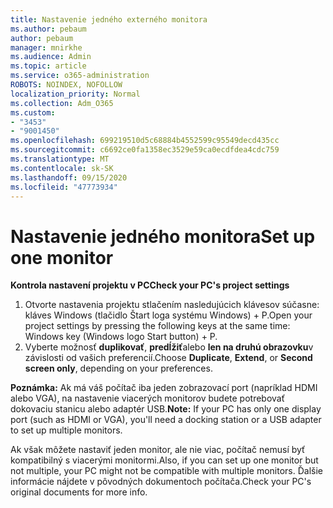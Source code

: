 ```yaml
---
title: Nastavenie jedného externého monitora
ms.author: pebaum
author: pebaum
manager: mnirkhe
ms.audience: Admin
ms.topic: article
ms.service: o365-administration
ROBOTS: NOINDEX, NOFOLLOW
localization_priority: Normal
ms.collection: Adm_O365
ms.custom:
- "3453"
- "9001450"
ms.openlocfilehash: 699219510d5c68884b4552599c95549decd435cc
ms.sourcegitcommit: c6692ce0fa1358ec3529e59ca0ecdfdea4cdc759
ms.translationtype: MT
ms.contentlocale: sk-SK
ms.lasthandoff: 09/15/2020
ms.locfileid: "47773934"
---
```

# <a name="set-up-one-monitor"></a><span data-ttu-id="d8ae6-102">Nastavenie jedného monitora</span><span class="sxs-lookup"><span data-stu-id="d8ae6-102">Set up one monitor</span></span>

<span data-ttu-id="d8ae6-103">**Kontrola nastavení projektu v PC**</span><span class="sxs-lookup"><span data-stu-id="d8ae6-103">**Check your PC's project settings**</span></span>

1. <span data-ttu-id="d8ae6-104">Otvorte nastavenia projektu stlačením nasledujúcich klávesov súčasne: kláves Windows (tlačidlo Štart loga systému Windows) + P.</span><span class="sxs-lookup"><span data-stu-id="d8ae6-104">Open your project settings by pressing the following keys at the same time: Windows key (Windows logo Start button) + P.</span></span>
2. <span data-ttu-id="d8ae6-105">Vyberte možnosť **duplikovať**, **predĺžiť**alebo **len na druhú obrazovku**v závislosti od vašich preferencií.</span><span class="sxs-lookup"><span data-stu-id="d8ae6-105">Choose **Duplicate**, **Extend**, or **Second screen only**, depending on your preferences.</span></span>

<span data-ttu-id="d8ae6-106">**Poznámka:** Ak má váš počítač iba jeden zobrazovací port (napríklad HDMI alebo VGA), na nastavenie viacerých monitorov budete potrebovať dokovaciu stanicu alebo adaptér USB.</span><span class="sxs-lookup"><span data-stu-id="d8ae6-106">**Note:** If your PC has only one display port (such as HDMI or VGA), you'll need a docking station or a USB adapter to set up multiple monitors.</span></span>

<span data-ttu-id="d8ae6-107">Ak však môžete nastaviť jeden monitor, ale nie viac, počítač nemusí byť kompatibilný s viacerými monitormi.</span><span class="sxs-lookup"><span data-stu-id="d8ae6-107">Also, if you can set up one monitor but not multiple, your PC might not be compatible with multiple monitors.</span></span> <span data-ttu-id="d8ae6-108">Ďalšie informácie nájdete v pôvodných dokumentoch počítača.</span><span class="sxs-lookup"><span data-stu-id="d8ae6-108">Check your PC's original documents for more info.</span></span>